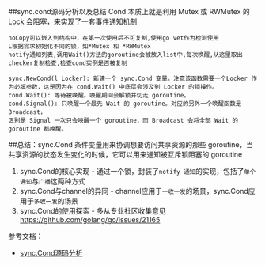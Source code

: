 ##sync.cond源码分析以及总结
    Cond 本质上就是利用 Mutex 或 RWMutex 的 Lock 会阻塞，来实现了一套事件通知机制

    noCopy可以嵌入到结构中，在第一次使用后不可复制,使用go vet作为检测使用
	L根据需求初始化不同的锁，如*Mutex 和 *RWMutex
	notify通知列表,调用Wait()方法的goroutine会被放入list中,每次唤醒,从这里取出
	checker复制检查,检查cond实例是否被复制

    sync.NewCond(l Locker): 新建一个 sync.Cond 变量。注意该函数需要一个Locker 作为必填参数，这是因为在 cond.Wait() 中底层会涉及到 Locker 的锁操作。
    cond.Wait(): 等待被唤醒。唤醒期间会解锁并切走 goroutine。
    cond.Signal(): 只唤醒一个最先 Wait 的 goroutine。对应的另外一个唤醒函数是 Broadcast，
    区别是 Signal 一次只会唤醒一个 goroutine，而 Broadcast 会将全部 Wait 的 goroutine 都唤醒。

##总结：sync.Cond 条件变量用来协调想要访问共享资源的那些 goroutine，当共享资源的状态发生变化的时候，它可以用来通知被互斥锁阻塞的 goroutine

1. sync.Cond的核心实现 - 通过一个锁，封装了`notify 通知`的实现，包括了`单个通知`与`广播`这两种方式
2. sync.Cond与channel的异同 - channel应用于`一收一发`的场景，sync.Cond应用于`多收一发`的场景
3. sync.Cond的使用探索 - 多从专业社区收集意见 https://github.com/golang/go/issues/21165

参考文档：
- [sync.Cond源码分析](https://juejin.cn/post/6844904034483044366)

 


